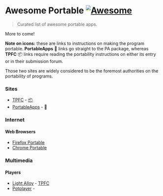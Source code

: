 
# Awesome Portable [![Awesome](https://cdn.rawgit.com/sindresorhus/awesome/d7305f38d29fed78fa85652e3a63e154dd8e8829/media/badge.svg)](https://github.com/sindresorhus/awesome)

> Curated list of awesome portable apps.

More to come!

**Note on icons:** these are links to instructions on making the program portable. **PortableApps** :handbag: links go straight to the PA package, whereas **TPFC** :package: links require reading the portability instructions on either its entry or in their submission forum.

Those two sites are widely considered to be the foremost authorities on the portability of programs. 

### Sites
* [TPFC](http://www.portablefreeware.com/) - [:package:](https://github.com/primer/octicons#install)
* [PortableApps](http://portableapps.com/) - :handbag:	
  
### Internet

#### Web Browsers
* [Firefox Portable](http://portableapps.com/apps/internet/firefox_portable)
* [Chrome Portable](http://portableapps.com/apps/internet/google_chrome_portable)

### Multimedia

#### Players
* [Light Alloy](http://www.light-alloy.ru/) - [TPFC](https://www.portablefreeware.com/forums/viewtopic.php?p=46371  )
* [Potplayer](http://potplayer.daum.net/) - 	

